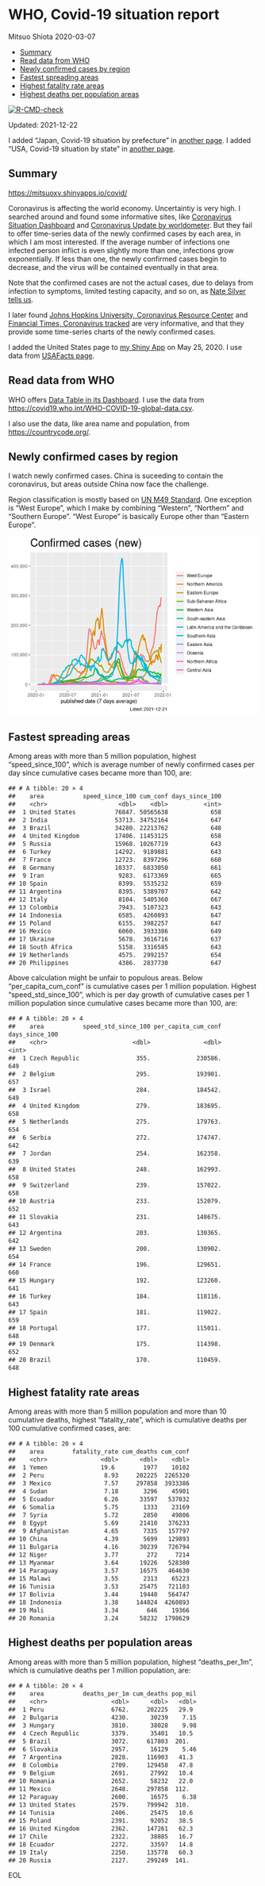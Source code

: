 WHO, Covid-19 situation report
================
Mitsuo Shiota
2020-03-07

-   [Summary](#summary)
-   [Read data from WHO](#read-data-from-who)
-   [Newly confirmed cases by region](#newly-confirmed-cases-by-region)
-   [Fastest spreading areas](#fastest-spreading-areas)
-   [Highest fatality rate areas](#highest-fatality-rate-areas)
-   [Highest deaths per population
    areas](#highest-deaths-per-population-areas)

<!-- badges: start -->

[![R-CMD-check](https://github.com/mitsuoxv/covid/workflows/R-CMD-check/badge.svg)](https://github.com/mitsuoxv/covid/actions)
<!-- badges: end -->

Updated: 2021-12-22

I added “Japan, Covid-19 situation by prefecture” in [another
page](Japan.md). I added “USA, Covid-19 situation by state” in [another
page](USA.md).

## Summary

<https://mitsuoxv.shinyapps.io/covid/>

Coronavirus is affecting the world economy. Uncertaintiy is very high. I
searched around and found some informative sites, like [Coronavirus
Situation
Dashboard](https://who.maps.arcgis.com/apps/opsdashboard/index.html#/c88e37cfc43b4ed3baf977d77e4a0667)
and [Coronavirus Update by
worldometer](https://www.worldometers.info/coronavirus/). But they fail
to offer time-series data of the newly confirmed cases by each area, in
which I am most interested. If the average number of infections one
infected person inflict is even slightly more than one, infections grow
exponentially. If less than one, the newly confirmed cases begin to
decrease, and the virus will be contained eventually in that area.

Note that the confirmed cases are not the actual cases, due to delays
from infection to symptoms, limited testing capacity, and so on, as
[Nate Silver tells
us](https://fivethirtyeight.com/features/coronavirus-case-counts-are-meaningless/).

I later found [Johns Hopkins University, Coronavirus Resource
Center](https://coronavirus.jhu.edu/) and [Financial Times, Coronavirus
tracked](https://www.ft.com/content/a26fbf7e-48f8-11ea-aeb3-955839e06441)
are very informative, and that they provide some time-series charts of
the newly confirmed cases.

I added the United States page to [my Shiny
App](https://mitsuoxv.shinyapps.io/covid/) on May 25, 2020. I use data
from [USAFacts
page](https://usafacts.org/visualizations/coronavirus-covid-19-spread-map/).

## Read data from WHO

WHO offers [Data Table in its Dashboard](https://covid19.who.int/table).
I use the data from
<https://covid19.who.int/WHO-COVID-19-global-data.csv>.

I also use the data, like area name and population, from
<https://countrycode.org/>.

## Newly confirmed cases by region

I watch newly confirmed cases. China is suceeding to contain the
coronavirus, but areas outside China now face the challenge.

Region classification is mostly based on [UN M49
Standard](https://unstats.un.org/unsd/methodology/m49/). One exception
is “West Europe”, which I make by combining “Western”, “Northern” and
“Southern Europe”. “West Europe” is basically Europe other than “Eastern
Europe”.

![](README_files/figure-gfm/chart-1.png)<!-- -->

## Fastest spreading areas

Among areas with more than 5 million population, highest
“speed\_since\_100”, which is average number of newly confirmed cases
per day since cumulative cases became more than 100, are:

    ## # A tibble: 20 × 4
    ##    area           speed_since_100 cum_conf days_since_100
    ##    <chr>                    <dbl>    <dbl>          <int>
    ##  1 United States           76847. 50565638            658
    ##  2 India                   53713. 34752164            647
    ##  3 Brazil                  34280. 22213762            648
    ##  4 United Kingdom          17406. 11453125            658
    ##  5 Russia                  15968. 10267719            643
    ##  6 Turkey                  14292.  9189881            643
    ##  7 France                  12723.  8397296            660
    ##  8 Germany                 10337.  6833050            661
    ##  9 Iran                     9283.  6173369            665
    ## 10 Spain                    8399.  5535232            659
    ## 11 Argentina                8395.  5389707            642
    ## 12 Italy                    8104.  5405360            667
    ## 13 Colombia                 7943.  5107323            643
    ## 14 Indonesia                6585.  4260893            647
    ## 15 Poland                   6155.  3982257            647
    ## 16 Mexico                   6060.  3933386            649
    ## 17 Ukraine                  5678.  3616716            637
    ## 18 South Africa             5158.  3316585            643
    ## 19 Netherlands              4575.  2992157            654
    ## 20 Philippines              4386.  2837730            647

Above calculation might be unfair to populous areas. Below
“per\_capita\_cum\_conf” is cumulative cases per 1 million population.
Highest “speed\_std\_since\_100”, which is per day growth of cumulative
cases per 1 million population since cumulative cases became more than
100, are:

    ## # A tibble: 20 × 4
    ##    area           speed_std_since_100 per_capita_cum_conf days_since_100
    ##    <chr>                        <dbl>               <dbl>          <int>
    ##  1 Czech Republic                355.             230586.            649
    ##  2 Belgium                       295.             193901.            657
    ##  3 Israel                        284.             184542.            649
    ##  4 United Kingdom                279.             183695.            658
    ##  5 Netherlands                   275.             179763.            654
    ##  6 Serbia                        272.             174747.            642
    ##  7 Jordan                        254.             162358.            639
    ##  8 United States                 248.             162993.            658
    ##  9 Switzerland                   239.             157022.            658
    ## 10 Austria                       233.             152079.            652
    ## 11 Slovakia                      231.             148675.            643
    ## 12 Argentina                     203.             130365.            642
    ## 13 Sweden                        200.             130902.            654
    ## 14 France                        196.             129651.            660
    ## 15 Hungary                       192.             123260.            641
    ## 16 Turkey                        184.             118116.            643
    ## 17 Spain                         181.             119022.            659
    ## 18 Portugal                      177.             115011.            648
    ## 19 Denmark                       175.             114398.            652
    ## 20 Brazil                        170.             110459.            648

## Highest fatality rate areas

Among areas with more than 5 million population and more than 10
cumulative deaths, highest “fatality\_rate”, which is cumulative deaths
per 100 cumulative confirmed cases, are:

    ## # A tibble: 20 × 4
    ##    area        fatality_rate cum_deaths cum_conf
    ##    <chr>               <dbl>      <dbl>    <dbl>
    ##  1 Yemen               19.6        1977    10102
    ##  2 Peru                 8.93     202225  2265320
    ##  3 Mexico               7.57     297858  3933386
    ##  4 Sudan                7.18       3296    45901
    ##  5 Ecuador              6.26      33597   537032
    ##  6 Somalia              5.75       1333    23169
    ##  7 Syria                5.72       2850    49806
    ##  8 Egypt                5.69      21410   376233
    ##  9 Afghanistan          4.65       7335   157797
    ## 10 China                4.39       5699   129893
    ## 11 Bulgaria             4.16      30239   726794
    ## 12 Niger                3.77        272     7214
    ## 13 Myanmar              3.64      19226   528380
    ## 14 Paraguay             3.57      16575   464630
    ## 15 Malawi               3.55       2313    65223
    ## 16 Tunisia              3.53      25475   721103
    ## 17 Bolivia              3.44      19440   564747
    ## 18 Indonesia            3.38     144024  4260893
    ## 19 Mali                 3.34        646    19366
    ## 20 Romania              3.24      58232  1798629

## Highest deaths per population areas

Among areas with more than 5 million population, highest
“deaths\_per\_1m”, which is cumulative deaths per 1 million population,
are:

    ## # A tibble: 20 × 4
    ##    area           deaths_per_1m cum_deaths pop_mil
    ##    <chr>                  <dbl>      <dbl>   <dbl>
    ##  1 Peru                   6762.     202225   29.9 
    ##  2 Bulgaria               4230.      30239    7.15
    ##  3 Hungary                3810.      38028    9.98
    ##  4 Czech Republic         3379.      35401   10.5 
    ##  5 Brazil                 3072.     617803  201.  
    ##  6 Slovakia               2957.      16129    5.46
    ##  7 Argentina              2828.     116903   41.3 
    ##  8 Colombia               2709.     129458   47.8 
    ##  9 Belgium                2691.      27992   10.4 
    ## 10 Romania                2652.      58232   22.0 
    ## 11 Mexico                 2648.     297858  112.  
    ## 12 Paraguay               2600.      16575    6.38
    ## 13 United States          2579.     799942  310.  
    ## 14 Tunisia                2406.      25475   10.6 
    ## 15 Poland                 2391.      92052   38.5 
    ## 16 United Kingdom         2362.     147261   62.3 
    ## 17 Chile                  2322.      38885   16.7 
    ## 18 Ecuador                2272.      33597   14.8 
    ## 19 Italy                  2250.     135778   60.3 
    ## 20 Russia                 2127.     299249  141.

EOL
